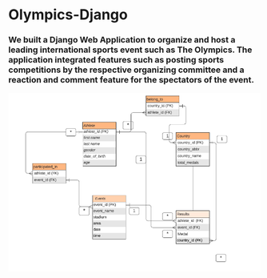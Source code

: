 # Olympics-Django

### We built a Django Web Application to organize and host a leading international sports event such as The Olympics. The application integrated features such as posting sports competitions by the respective organizing committee and a reaction and comment feature for the spectators of the event.

![alt text](https://github.com/AbhishekC20001/Olympics-Django/blob/main/er_diag.PNG)
